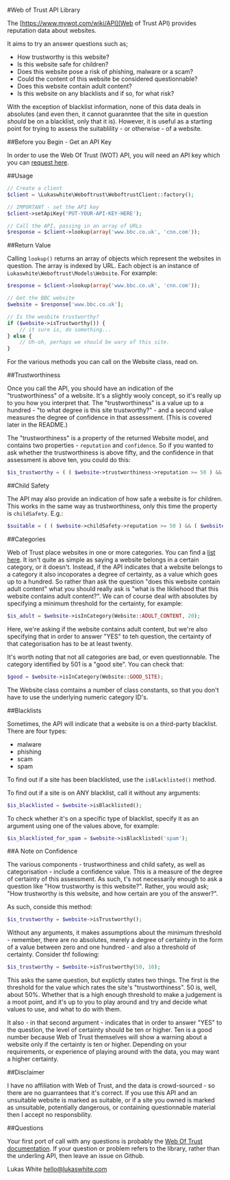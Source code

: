 #Web of Trust API Library

The [https://www.mywot.com/wiki/API](Web of Trust API) provides reputation data about websites. 

It aims to try an answer questions such as;

* How trustworthy is this website?
* Is this website safe for children?
* Does this website pose a risk of phishing, malware or a scam?
* Could the content of this website be considered questionnable?
* Does this website contain adult content?
* Is this website on any blacklists and if so, for what risk?

With the exception of blacklist information, none of this data deals in absolutes (and even then, it cannot guaranntee that the
site in question *should* be on a blacklist, only that it is). However, it is useful as a starting point for trying to assess the suitablility - or otherwise - of a website.

##Before you Begin - Get an API Key

In order to use the Web Of Trust (WOT) API, you will need an API key which you can [request here](http://www.mywot.com/profile/api).

##Usage

```php
// Create a client
$client = \Lukaswhite\Weboftrust\WeboftrustClient::factory();

// IMPORTANT - set the API key
$client->setApiKey('PUT-YOUR-API-KEY-HERE');

// Call the API, passing in an array of URLs
$response = $client->lookup(array('www.bbc.co.uk', 'cnn.com'));
```

##Return Value

Calling `lookup()` returns an array of objects which represent the websites in question. The array is indexed by URL. Each object is an instance of `Lukaswhite\Weboftrust\Models\Website`. For example:

```php
$response = $client->lookup(array('www.bbc.co.uk', 'cnn.com'));

// Get the BBC website
$website = $response['www.bbc.co.uk'];

// Is the wesbite trustworthy?
if ($website->isTrustworthy()) {
	// it sure is, do something...
} else {
	// Uh-oh, perhaps we should be wary of this site. 
}
```

For the various methods you can call on the Website class, read on.

##Trustworthiness

Once you call the API, you should have an indication of the "trustworthiness" of a website. It's a slightly wooly concept, so it's really up to you how you interpret that. The "trustworthiness" is a value up to a hundred - "to what degree is this site trustworthy?" - and a second value measures the degree of confidence in that assessment. (This is covered later in the README.)

The "trustworthiness" is a property of the returned Website model, and contains two properties - `reputation` and `confidence`. So if you wanted to ask whether the trustworthiness is above fifty, and the confidence in that assessment is above ten, you could do this:

```php
$is_trustworthy = ( ( $website->trustworthiness->reputation >= 50 ) && ( $website->trustworthiness->confidence > 10 ) );
```

##Child Safety

The API may also provide an indication of how safe a website is for children. This works in the same way as trustworthiness, only this time the property is `childSafety`. E.g.:

```php
$suitable = ( ( $website->childSafety->reputation >= 50 ) && ( $website->childSafety->confidence > 10 ) );
```

##Categories

Web of Trust place websites in one or more categories. You can find a [list here](https://www.mywot.com/wiki/API#Categories). It isn't quite as simple as saying a website belongs in a certain category, or it doesn't. Instead, if the API indicates that a website belongs to a category it also incoporates a degree of certainty, as a value which goes up to a hundred. So rather than ask the question "does this website contain adult content" what you should really ask is "what is the likliehood that this website contains adult content?". We can of course deal with absolutes by specifying a minimum threshold for the certainty, for example:

```php
$is_adult = $website->isInCategory(Website::ADULT_CONTENT, 20);
```

Here, we're asking if the website contains adult content, but we're also specifying that in order to answer "YES" to teh question, the certainty of that categorisation has to be at least twenty.

It's worth noting that not all categories are bad, or even questionnable. The category identified by 501 is a "good site". You can check that:

```php
$good = $website->isInCategory(Website::GOOD_SITE);
```

The Website class comtains a number of class constants, so that you don't have to use the underlying numeric category ID's.

##Blacklists

Sometimes, the API will indicate that a website is on a third-party blacklist. There are four types:

* malware
* phishing
* scam
* spam

To find out if a site has been blacklisted, use the `isBlacklisted()` method. 

To find out if a site is on ANY blacklist, call it without any arguments:

```php
$is_blacklisted = $website->isBlacklisted();
```

To check whether it's on a specific type of blacklist, specify it as an argument using one of the values above, for example:

```php
$is_blacklisted_for_spam = $website->isBlacklisted('spam');
```

##A Note on Confidence

The various components - trustworthiness and child safety, as well as categorisation - include a confidence value. This is a measure 
of the degree of certainty of this assessment. As such, t's not necessarily enough to ask a question like "How trustworthy is this 
website?". Rather, you would ask; "How trustworthy is this website, and how certain are you of the answer?".

As such, conside this method:

```php
$is_trustworthy = $website->isTrustworthy();
```

Without any arguments, it makes assumptions about the minimum threshold - remember, there are no absolutes, merely a degree of 
certainty in the form of a value between zero and one hundred - and also a threshold of certainty. Consider thf following:

```php
$is_trustworthy = $website->isTrustworthy(50, 10);
```

This asks the same question, but explictly states two things. The first is the threshold for the value which rates the site's 
"trustworthiness". 50 is, well, about 50%. Whether that is a high enough threshold to make a judgement is a moot point, and it's up
to you to play around and try and decide what values to use, and what to do with them.

It also - in that second argument - indicates that in order to answer "YES" to the question, the level of certainty should be 
ten or higher. Ten is a good number because Web of Trust themselves will show a warning about a website only if the certainty is ten or
higher. Depending on your requirements, or experience of playing around with the data, you may want a higher certainty.

##Disclaimer

I have no affiliation with Web of Trust, and the data is crowd-sourced - so there are no guarrantees that it's correct. If you use this API and an unsuitable website is marked as suitable, or if a site you owned is marked as unsuitable, potentially dangerous, or containing questionnable material then I accept no responsbility.

##Questions

Your first port of call with any questions is probably the [Web Of Trust documentation](https://www.mywot.com/wiki/API). If your question or problem refers to the library, rather than the underling API, then leave an issue on Github.

Lukas White
hello@lukaswhite.com